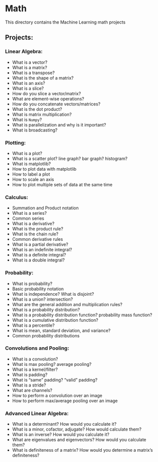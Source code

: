 # Math
This directory contains the Machine Learning math projects

## Projects:
### Linear Algebra:
- What is a vector?
- What is a matrix?
- What is a transpose?
- What is the shape of a matrix?
- What is an axis?
- What is a slice?
- How do you slice a vector/matrix?
- What are element-wise operations?
- How do you concatenate vectors/matrices?
- What is the dot product?
- What is matrix multiplication?
- What is `Numpy`?
- What is parallelization and why is it important?
- What is broadcasting?

### Plotting:
- What is a plot?
- What is a scatter plot? line graph? bar graph? histogram?
- What is matplotlib?
- How to plot data with matplotlib
- How to label a plot
- How to scale an axis
- How to plot multiple sets of data at the same time

### Calculus:
- Summation and Product notation
- What is a series?
- Common series
- What is a derivative?
- What is the product rule?
- What is the chain rule?
- Common derivative rules
- What is a partial derivative?
- What is an indefinite integral?
- What is a definite integral?
- What is a double integral?

### Probability:
- What is probability?
- Basic probability notation
- What is independence? What is disjoint?
- What is a union? intersection?
- What are the general addition and multiplication rules?
- What is a probability distribution?
- What is a probability distribution function? probability mass function?
- What is a cumulative distribution function?
- What is a percentile?
- What is mean, standard deviation, and variance?
- Common probability distributions

### Convolutions and Pooling:
- What is a convolution?
- What is max pooling? average pooling?
- What is a kernel/filter?
- What is padding?
- What is “same” padding? “valid” padding?
- What is a stride?
- What are channels?
- How to perform a convolution over an image
- How to perform max/average pooling over an image

### Advanced Linear Algebra:
- What is a determinant? How would you calculate it?
- What is a minor, cofactor, adjugate? How would calculate them?
- What is an inverse? How would you calculate it?
- What are eigenvalues and eigenvectors? How would you calculate them?
- What is definiteness of a matrix? How would you determine a matrix’s definiteness?
